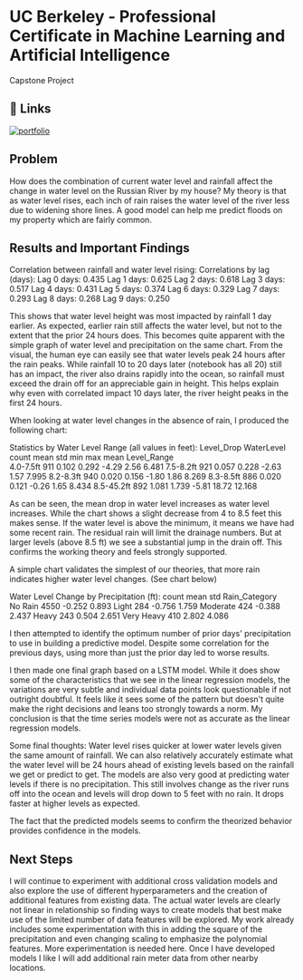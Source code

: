 
# UC Berkeley - Professional Certificate in Machine Learning and Artificial Intelligence

Capstone Project


## 🔗 Links
[![portfolio](https://img.shields.io/badge/my_portfolio-000?style=for-the-badge&logo=ko-fi&logoColor=white)](https://github.com/BrendanThomasByrne/UCBerkeley.git)

## Problem
How does the combination of current water level and rainfall affect the change in water level on the Russian River by my house?  My theory is that as water level rises, each inch of rain raises the water level of the river less due to widening shore lines.  A good model can help me predict floods on my property which are fairly common.

## Results and Important Findings

Correlation between rainfall and water level rising:
Correlations by lag (days):
Lag 0 days: 0.435
Lag 1 days: 0.625
Lag 2 days: 0.618
Lag 3 days: 0.517
Lag 4 days: 0.431
Lag 5 days: 0.374
Lag 6 days: 0.329
Lag 7 days: 0.293
Lag 8 days: 0.268
Lag 9 days: 0.250

This shows that water level height was most impacted by rainfall 1 day earlier.  As expected, earlier rain still affects the water level, but not to the extent that the prior 24 hours does.  This becomes quite apparent with the simple graph of water level and precipitation on the same chart.  From the visual, the human eye can easily see that water levels peak 24 hours after the rain peaks.  While rainfall 10 to 20 days later (notebook has all 20) still has an impact, the river also drains rapidly into the ocean, so rainfall must exceed the drain off for an appreciable gain in height. This helps explain why even with correlated impact 10 days later, the river height peaks in the first 24 hours.

When looking at water level changes in the absence of rain, I produced the following chart:

Statistics by Water Level Range (all values in feet):
            Level_Drop                            WaterLevel
                 count   mean    std   min    max       mean
Level_Range                                                 
4.0-7.5ft          911  0.102  0.292 -4.29   2.56      6.481
7.5-8.2ft          921  0.057  0.228 -2.63   1.57      7.995
8.2-8.3ft          940  0.020  0.156 -1.80   1.86      8.269
8.3-8.5ft          886  0.020  0.121 -0.26   1.65      8.434
8.5-45.2ft         892  1.081  1.739 -5.81  18.72     12.168

As can be seen, the mean drop in water level increases as water level increases.  While the chart shows a slight decrease from 4 to 8.5 feet this makes sense.  If the water level is above the minimum, it means we have had some recent rain.  The residual rain will limit the drainage numbers.  But at larger levels (above 8.5 ft) we see a substantial jump in the drain off.  This confirms the working theory and feels strongly supported.

A simple chart validates the simplest of our theories, that more rain indicates higher water level changes.  (See chart below)

Water Level Change by Precipitation (ft):
               count   mean    std
Rain_Category                     
No Rain         4550 -0.252  0.893
Light            284 -0.756  1.759
Moderate         424 -0.388  2.437
Heavy            243  0.504  2.651
Very Heavy       410  2.802  4.086

I then attempted to identify the optimum number of prior days' precipitation to use in building a predictive model.  Despite some correlation for the previous days, using more than just the prior day led to worse results. 

I then made one final graph based on a LSTM model. While it does show some of the characteristics that we see in the linear regression models, the variations are very subtle and individual data points look questionable if not outright doubtful. It feels like it sees some of the pattern but doesn't quite make the right decisions and leans too strongly towards a norm. My conclusion is that the time series models were not as accurate as the linear regression models.  

Some final thoughts:
Water level rises quicker at lower water levels given the same amount of rainfall.  We can also relatively accurately estimate what the water level will be 24 hours ahead of existing levels based on the rainfall we get or predict to get.  The models are also very good at predicting water levels if there is no precipitation.  This still involves change as the river runs off into the ocean and levels will drop down to 5 feet with no rain.  It drops faster at higher levels as expected.

The fact that the predicted models seems to confirm the theorized behavior provides confidence in the models.

## Next Steps

I will continue to experiment with additional cross validation models and also explore the use of different hyperparameters and the creation of additional features from existing data.  The actual water levels are clearly not linear in relationship so finding ways to create models that best make use of the limited number of data features will be explored.  My work already includes some experimentation with this in adding the square of the precipitation and even changing scaling to emphasize the polynomial features.  More experimentation is needed here.  Once I have developed models I like I will add additional rain meter data from other nearby locations.
